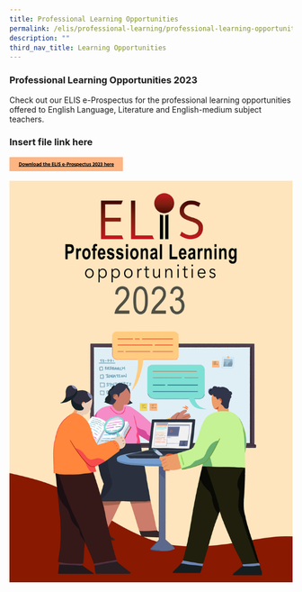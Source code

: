 ```yaml
---
title: Professional Learning Opportunities
permalink: /elis/professional-learning/professional-learning-opportunities/
description: ""
third_nav_title: Learning Opportunities
---
```


### Professional Learning Opportunities 2023

Check out our ELIS e-Prospectus for the professional learning opportunities offered to English Language, Literature and English-medium subject teachers.

### Insert file link here
<p><a href="">
<img src="/images/e-prospectus.png" style="width:40%">
</a></p>

![](/images/elis-cover-page_final-version-1.jpg)

